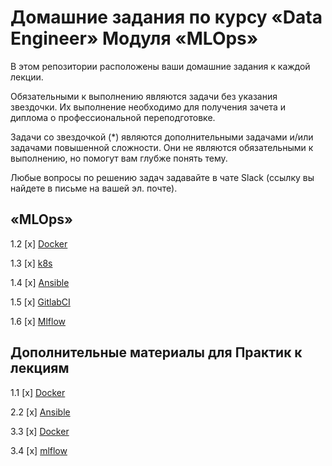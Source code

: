 # Домашние задания по курсу «Data Engineer» Модуля «MLOps»

В этом репозитории расположены ваши домашние задания к каждой лекции. 

Обязательными к выполнению являются задачи без указания звездочки. Их выполнение необходимо для получения зачета и диплома о профессиональной переподготовке.

Задачи со звездочкой (*) являются дополнительными задачами и/или задачами повышенной сложности. Они не являются обязательными к выполнению, но помогут вам глубже понять тему.

Любые вопросы по решению задач задавайте в чате Slack (ссылку вы найдете в письме на вашей эл. почте).

## «MLOps»

1.2 [x] [Docker](Docker/README.md)

1.3 [x] [k8s](k8s/README.md)

1.4 [x] [Ansible](Ansible/README.md)

1.5 [x] [GitlabCI](GitlabCI/README.md)

1.6 [x] [Mlflow](Mlflow/README.md)

## Дополнительные материалы для Практик к лекциям

1.1 [x] [Docker](practic/docker/README.md)

2.2 [x] [Ansible](practic/ansible/README.md)

3.3 [x] [Docker](practic/gitlabci/README.md)

3.4 [x] [mlflow](practic/mlflow/README.md)
